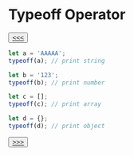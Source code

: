 # Typeoff Operator

<button>[<<<](./02.24_README.md)</button>

```js
let a = 'AAAAA';
typeoff(a); // print string

let b = '123'; 
typeoff(b); // print number

let c = []; 
typeoff(c); // print array

let d = {}; 
typeoff(d); // print object
```

<button>[>>>](./02.26_README.md)</button>
